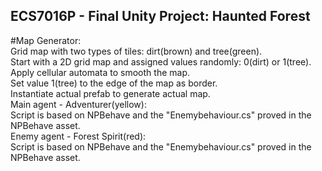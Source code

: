 ## ECS7016P - Final Unity Project: Haunted Forest
#Map Generator:<br>
  Grid map with two types of tiles: dirt(brown) and tree(green).<br>
  Start with a 2D grid map and assigned values randomly: 0(dirt) or 1(tree).<br>
  Apply cellular automata to smooth the map.<br>
  Set value 1(tree) to the edge of the map as border.<br>
  Instantiate actual prefab to generate actual map.<br>
Main agent - Adventurer(yellow):<br>
  Script is based on NPBehave and the "Enemybehaviour.cs" proved in the NPBehave asset.<br>
Enemy agent - Forest Spirit(red):<br>
  Script is based on NPBehave and the "Enemybehaviour.cs" proved in the NPBehave asset.<br>
